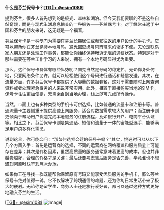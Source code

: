 **什么是芬兰保号卡？[[TG💪+ @esim1088](https://t.me/s/esim1088)]**

提到芬兰，很多人首先想到的是极光、森林和湖泊。但今天我们要聊的不是这些自然奇观，而是与现代生活息息相关的一种服务——芬兰保号卡。对于经常往返于中国和芬兰的朋友来说，这无疑是一个福音。

芬兰保号卡是一种专门为需要在芬兰长期居住或频繁往返的用户设计的手机卡。它可以帮助你在芬兰保持本地号码，避免因更换号码而带来的诸多不便。无论是联系家人朋友还是处理工作事务，都能让你始终保持畅通无阻的通信状态。特别是对于那些需要在芬兰工作学习的人来说，拥有一个本地号码显得尤为重要。

那么，这种保号卡具体有哪些优势呢？首先当然是号码的稳定性。无论你身处何地，只要网络条件允许，就可以轻松使用这个号码进行通话和短信发送。其次，在流量方面，许多芬兰保号卡都提供了大容量的数据套餐，这对于需要随时上网查询资料或者处理紧急事务的人来说非常实用。此外，相较于直接购买当地的SIM卡，保号卡往往更加便捷，无需亲自到当地办理，线上即可完成所有操作。

当然，市面上也有多种类型的手机卡可供选择，比如普通的流量卡和注册卡等。普通流量卡主要侧重于提供高速上网服务，适合对数据需求较大的用户；而注册卡则更倾向于帮助用户快速完成本地服务的注册流程，比如银行开户、电商平台认证等。相比之下，芬兰保号卡则是集通话、短信和流量于一体的全能型选手，能够满足用户的多样化需求。

说到这里，你可能会问：“那如何选择合适的保号卡呢？”其实，挑选时可以从以下几个方面入手：首先是运营商的选择，不同的运营商在网络覆盖和服务质量上可能存在差异；其次是价格因素，虽然高质量的服务通常意味着更高的成本，但也并非越贵越好，合理的价格才是关键；最后还要考虑售后服务是否完善，毕竟谁也不想遇到问题时找不到解决办法。

如果你正在寻找一款既能帮你保留原有号码又能享受优质服务的手机卡，那么芬兰保号卡绝对值得一试。它不仅解决了跨境通信的难题，还为你的日常生活带来了极大的便利。无论你是留学生、商务人士还是旅行爱好者，都可以通过这种方式更好地融入芬兰的生活。

[[TG💪+ @esim1088](https://t.me/s/esim1088) ![Image](https://i.postimg.cc/4NQfJmqS/Snipaste-2025-05-13-00-14-12.png)]